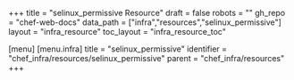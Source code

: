 +++
title = "selinux_permissive Resource"
draft = false
robots = ""
gh_repo = "chef-web-docs"
data_path = ["infra","resources","selinux_permissive"]
layout = "infra_resource"
toc_layout = "infra_resource_toc"

[menu]
  [menu.infra]
    title = "selinux_permissive"
    identifier = "chef_infra/resources/selinux_permissive"
    parent = "chef_infra/resources"
+++

<!-- The contents of this page are automatically generated from the selinux_permissive.yaml file in the data/infra/resources directory. -->
<!-- To suggest a change, edit the https://github.com/chef/chef/blob/main/lib/chef/resource/selinux_permissive.rb file and submit a pull request to the https://github.com/chef/chef repository. -->
<!-- markdownlint-disable-file -->
